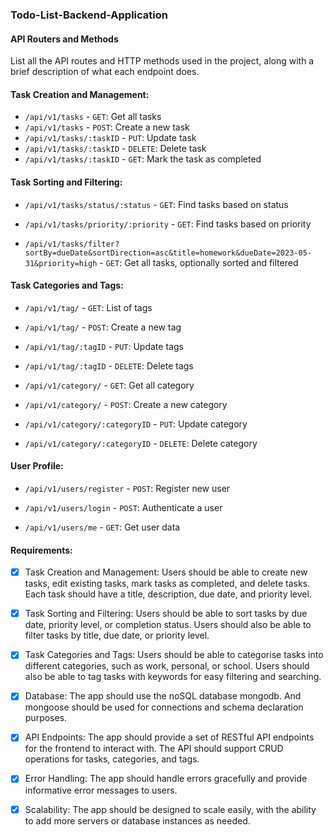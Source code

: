 ### Todo-List-Backend-Application

#### API Routers and Methods

List all the API routes and HTTP methods used in the project, along with a brief description of what each endpoint does.

#### Task Creation and Management:

- `/api/v1/tasks` - `GET`: Get all tasks
- `/api/v1/tasks` - `POST`: Create a new task
- `/api/v1/tasks/:taskID` - `PUT`: Update task
- `/api/v1/tasks/:taskID` - `DELETE`: Delete task
- `/api/v1/tasks/:taskID` - `GET`: Mark the task as completed

#### Task Sorting and Filtering:

- `/api/v1/tasks/status/:status` - `GET`: Find tasks based on status

- `/api/v1/tasks/priority/:priority` - `GET`: Find tasks based on priority

- `/api/v1/tasks/filter?sortBy=dueDate&sortDirection=asc&title=homework&dueDate=2023-05-31&priority=high` - `GET`: Get all tasks, optionally sorted and filtered

#### Task Categories and Tags:

- `/api/v1/tag/` - `GET`: List of tags

- `/api/v1/tag/` - `POST`: Create a new tag

- `/api/v1/tag/:tagID` - `PUT`: Update tags

- `/api/v1/tag/:tagID` - `DELETE`: Delete tags

- `/api/v1/category/` - `GET`: Get all category

- `/api/v1/category/` - `POST`: Create a new category

- `/api/v1/category/:categoryID` - `PUT`: Update category

- `/api/v1/category/:categoryID` - `DELETE`: Delete category

#### User Profile:

- `/api/v1/users/register` - `POST`: Register new user

- `/api/v1/users/login` - `POST`: Authenticate a user

- `/api/v1/users/me` - `GET`: Get user data

#### Requirements:

- [x] Task Creation and Management: Users should be able to create new tasks, edit existing tasks, mark tasks as completed, and delete tasks. Each task should have a title, description, due date, and priority level.

- [x] Task Sorting and Filtering: Users should be able to sort tasks by due date, priority level, or completion status. Users should also be able to filter tasks by title, due date, or priority level.

- [x] Task Categories and Tags: Users should be able to categorise tasks into different categories, such as work, personal, or school. Users should also be able to tag tasks with keywords for easy filtering and searching.

- [x] Database: The app should use the noSQL database mongodb. And mongoose should be used for connections and schema declaration purposes.

- [x] API Endpoints: The app should provide a set of RESTful API endpoints for the frontend to interact with. The API should support CRUD operations for tasks, categories, and tags.

- [x] Error Handling: The app should handle errors gracefully and provide informative error messages to users.

- [x] Scalability: The app should be designed to scale easily, with the ability to add more servers or database instances as needed.
